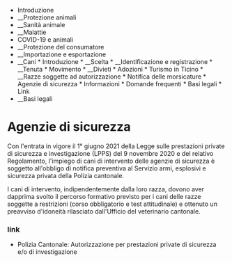   * Introduzione
  *  __Protezione animali
  *  __Sanità animale
  *  __Malattie
  * COVID-19 e animali
  *  __Protezione del consumatore
  *  __Importazione e esportazione
  *  __Cani
    * Introduzione
    *  __Scelta
    *  __Identificazione e registrazione
    *  __Tenuta
    * Movimento
    *  __Divieti
    * Adozioni
    * Turismo in Ticino
    *  __Razze soggette ad autorizzazione
    * Notifica delle morsicature
    * Agenzie di sicurezza
    * Informazioni
    * Domande frequenti
    * Basi legali
    * Link
  *  __Basi legali

#  Agenzie di sicurezza

Con l'entrata in vigore il 1° giugno 2021 della Legge sulle prestazioni
private di sicurezza e investigazione (LPPS) del 9 novembre 2020 e del
relativo Regolamento, l'impiego di cani di intervento delle agenzie di
sicurezza è soggetto all'obbligo di notifica preventiva al Servizio armi,
esplosivi e sicurezza privata della Polizia cantonale.

I cani di intervento, indipendentemente dalla loro razza, dovono aver dapprima
svolto il percorso formativo previsto per i cani delle razze soggette a
restrizioni (corso obbligatorio e test attitudinale) e ottenuto un preavviso
d'idoneità rilasciato dall'Ufficio del veterinario cantonale.

###  link

  * Polizia Cantonale: Autorizzazione per prestazioni private di sicurezza e/o di investigazione

